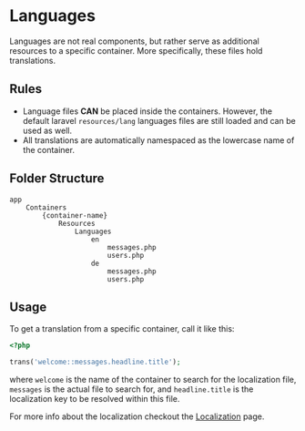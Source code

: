 # Languages

Languages are not real components, but rather serve as additional resources to a specific container. More specifically, 
these files hold translations.

## Rules

- Language files **CAN** be placed inside the containers. However, the default laravel `resources/lang` languages files 
are still loaded and can be used as well.
- All translations are automatically namespaced as the lowercase name of the container.

## Folder Structure

```shell
app
    Containers
        {container-name}
            Resources
                Languages
                    en
                        messages.php
                        users.php
                    de
                        messages.php
                        users.php
```

## Usage

To get a translation from a specific container, call it like this:

```php
<?php

trans('welcome::messages.headline.title');
```

where `welcome` is the name of the container to search for the localization file, `messages` is the actual file to search for,
and `headline.title` is the localization key to be resolved within this file.

For more info about the localization checkout the [Localization](./../features/localization) page.
